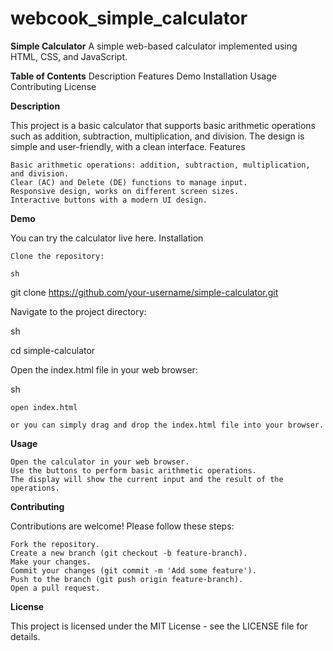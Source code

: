 # webcook_simple_calculator
**Simple Calculator**
A simple web-based calculator implemented using HTML, CSS, and JavaScript.

**Table of Contents**
    Description
    Features
    Demo
    Installation
    Usage
    Contributing
    License

**Description**

This project is a basic calculator that supports basic arithmetic operations such as addition, subtraction, multiplication, and division. The design is simple and user-friendly, with a clean interface.
Features

    Basic arithmetic operations: addition, subtraction, multiplication, and division.
    Clear (AC) and Delete (DE) functions to manage input.
    Responsive design, works on different screen sizes.
    Interactive buttons with a modern UI design.

**Demo**

You can try the calculator live here.
Installation

    Clone the repository:

    sh

git clone https://github.com/your-username/simple-calculator.git

Navigate to the project directory:

sh

cd simple-calculator

Open the index.html file in your web browser:

sh

    open index.html

    or you can simply drag and drop the index.html file into your browser.

**Usage**

    Open the calculator in your web browser.
    Use the buttons to perform basic arithmetic operations.
    The display will show the current input and the result of the operations.

**Contributing**

Contributions are welcome! Please follow these steps:

    Fork the repository.
    Create a new branch (git checkout -b feature-branch).
    Make your changes.
    Commit your changes (git commit -m 'Add some feature').
    Push to the branch (git push origin feature-branch).
    Open a pull request.

**License**

This project is licensed under the MIT License - see the LICENSE file for details.
